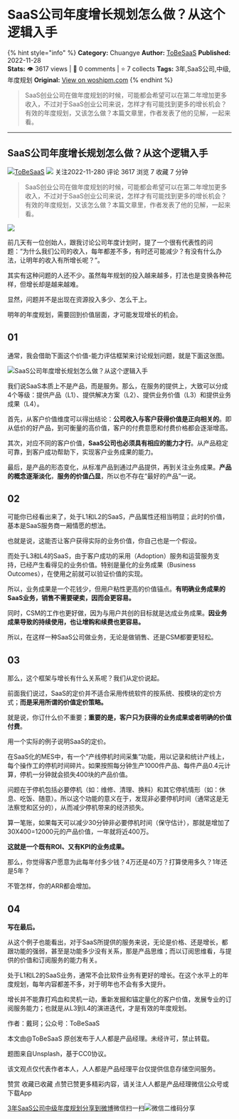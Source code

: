 # SaaS公司年度增长规划怎么做？从这个逻辑入手
{% hint style="info" %}
**Category:** Chuangye
**Author:** [ToBeSaaS](https://www.woshipm.com/u/1341134)
**Published:** 2022-11-28  
**Stats:** 👁️ 3617 views | 💬 0 comments | ⭐ 7 collects
**Tags:** 3年,SaaS公司,中级,年度规划
**Original:** [View on woshipm.com](https://www.woshipm.com/chuangye/5689926.html)
{% endhint %}
> SaaS创业公司在做年度规划的时候，可能都会希望可以在第二年增加更多收入，不过对于SaaS创业公司来说，怎样才有可能找到更多的增长机会？有效的年度规划，又该怎么做？本篇文章里，作者发表了他的见解，一起来看。

---

## SaaS公司年度增长规划怎么做？从这个逻辑入手

[![](https://static.qidianla.com/woshipm_def_head_1.jpg?imageView2/1/w/72/h/72/q/100)](https://www.woshipm.com/u/1341134)[ToBeSaaS](https://www.woshipm.com/u/1341134) ![](https://static.woshipm.com/tag/1101_1@2x.png) 关注2022-11-280 评论 3617 浏览 7 收藏 7 分钟

> SaaS创业公司在做年度规划的时候，可能都会希望可以在第二年增加更多收入，不过对于SaaS创业公司来说，怎样才有可能找到更多的增长机会？有效的年度规划，又该怎么做？本篇文章里，作者发表了他的见解，一起来看。

![](https://image.woshipm.com/wp-files/2022/11/CsEyOLdK8LUWjwDhO74R.jpg)

前几天有一位创始人，跟我讨论公司年度计划时，提了一个很有代表性的问题：“为什么我们公司的收入，每年都差不多，有时还可能减少？有没有什么办法，让明年的收入有所增长呢？”。

其实有这种问题的人还不少。虽然每年规划的投入越来越多，打法也是变换各种花样，但增长却是越来越难。

显然，问题并不是出现在资源投入多少、怎么干上。

明年的年度规划，需要回到价值层面，才可能发现增长的机会。

## 01

通常，我会借助下面这个价值-能力评估框架来讨论规划问题，就是下面这张图。

![SaaS公司年度增长规划怎么做？从这个逻辑入手](https://image.woshipm.com/wp-files/2022/11/6tKAoRQLGcl5AG8zC6Oc.png)

我们说SaaS本质上不是产品，而是服务。那么，在服务的提供上，大致可以分成4个等级：提供产品（L1）、提供解决方案（L2）、提供业务价值（L3）和提供业务成果（L4）。

首先，从客户价值维度可以得出结论：**公司收入与客户获得价值是正向相关的**。即从低价的好产品，到可衡量的高价值，客户的付费意愿和付费价格都会逐渐增高。

其次，对应不同的客户价值，**SaaS公司也必须具有相应的能力才行**。从产品稳定可靠，到客户成功帮助下，实现客户业务成果的能力。

最后，是产品的形态变化，从标准产品到通过产品提供，再到关注业务成果。**产品的概念逐渐淡化**，**服务的价值凸显**，所以也不存在“最好的产品”一说。

## 02

可能你已经看出来了，处于L1和L2的SaaS，产品属性还相当明显；此时的价值，基本是SaaS服务商一厢情愿的想法。

也就是说，这能否让客户获得实际的业务价值，你自己也是一个假设。

而处于L3和L4的SaaS，由于客户成功的采用（Adoption）服务和运营服务支持，已经产生看得见的业务价值。特别是量化的业务成果（Business Outcomes），在使用之前就可以验证价值的实现。

所以，业务成果是一个花钱少，但用户粘性更高的价值锚点。**有明确业务成果的SaaS业务，销售不需要硬卖，因而会更容易。**

同时，CSM的工作也更好做，因为与用户共创的目标就是达成业务成果。**因业务成果导致的持续使用，也让增购和续费也更容易。**

所以，在这样一种SaaS公司做业务，无论是做销售、还是CSM都要更轻松。

## 03

那么，这个框架与增长有什么关系呢？我们从定价说起。

前面我们说过，SaaS的定价并不适合采用传统软件的按系统、按模块的定价方式；**而是采用所谓的价值定价策略。**

就是说，你订什么价不重要；**重要的是，客户只为获得的业务成果或者明确的价值付费**。

用一个实际的例子说明SaaS的定价。

在SaaS化的MES中，有一个“产线停机时间采集”功能，用以记录和统计产线上，每个操作工的停机时间碎片。如果按照每分钟生产1000件产品、每件产品0.4元计算，停机一分钟就会损失400块的产品价值。

问题在于停机包括必要停机（如：维修、清理、换料）和其它停机情形（如：休息、吃饭、随意）。所以这个功能的意义在于，发现非必要停机时间（通常这是无法察觉和区分的），从而减少停机带来的经济损失。

算一笔账，如果每天可以减少30分钟非必要停机时间（保守估计），那就是增加了30X400=12000元的产品价值，一年就将近400万。

**这就是一个既有ROI、又有KPI的业务成果。**

那么，你觉得客户愿意为此每年付多少钱？4万还是40万？打算使用多久？1年还是5年？

不管怎样，你的ARR都会增加。

## 04

**写在最后。**

从这个例子也能看出，对于SaaS所提供的服务来说，无论是价格、还是增长，都跟功能的强弱，甚至是功能多少没有关系，那是产品思维；而以订阅思维看，与提供的价值和订阅服务的能力有关。

处于L1和L2的SaaS业务，通常不会比软件业务有更好的增长。在这个水平上的年度规划，每年内容都差不多，对于明年也不会有多大提升。

增长并不能靠打鸡血和灵机一动，重新发掘和锚定量化的客户价值，发展专业的订阅服务能力；也就是从L3到L4的演进迭代，才是有效的年度规划。

作者：戴珂；公众号：ToBeSaaS

本文由@ToBeSaaS 原创发布于人人都是产品经理。未经许可，禁止转载。

题图来自Unsplash，基于CC0协议。

该文观点仅代表作者本人，人人都是产品经理平台仅提供信息存储空间服务。

赞赏 收藏已收藏 点赞已赞更多精彩内容，请关注人人都是产品经理微信公众号或下载App

[3年](https://www.woshipm.com/tag/3%e5%b9%b4)[SaaS公司](https://www.woshipm.com/tag/saas%e5%85%ac%e5%8f%b8)[中级](https://www.woshipm.com/tag/%e4%b8%ad%e7%ba%a7)[年度规划](https://www.woshipm.com/tag/%e5%b9%b4%e5%ba%a6%e8%a7%84%e5%88%92)[分享到微博](https://service.weibo.com/share/share.php?appkey=2775287854&title=SaaS公司年度增长规划怎么做？从这个逻辑入手&url=https://www.woshipm.com/chuangye/5689926.html&pic=https://image.woshipm.com/wp-files/2022/11/CsEyOLdK8LUWjwDhO74R.jpg)微信扫一扫![微信二维码](https://api.pwmqr.com/qrcode/create/?url=https://www.woshipm.com/chuangye/5689926.html)分享
